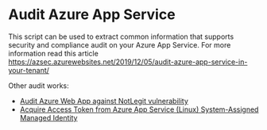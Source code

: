 # Audit Azure App Service

This script can be used to extract common information that supports security and compliance audit on your Azure App Service. 
For more information read this article https://azsec.azurewebsites.net/2019/12/05/audit-azure-app-service-in-your-tenant/

Other audit works:
- [Audit Azure Web App against NotLegit vulnerability](https://azsec.azurewebsites.net/2021/12/23/audit-azure-web-app-against-notlegit-vulnerability/)
- [Acquire Access Token from Azure App Service (Linux) System-Assigned Managed Identity](https://azsec.azurewebsites.net/2021/12/30/acquire-access-token-from-azure-app-service-linux-system-assigned-managed-identity/)
